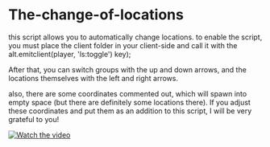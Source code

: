 # The-change-of-locations

this script allows you to automatically change locations. to enable the script, you must place the client folder in your client-side and call it with the alt.emitclient(player, 'ls:toggle') key);

After that, you can switch groups with the up and down arrows, and the locations themselves with the left and right arrows.

also, there are some coordinates commented out, which will spawn into empty space (but there are definitely some locations there). If you adjust these coordinates and put them as an addition to this script, I will be very grateful to you!

[![Watch the video](https://img.youtube.com/vi/7MZKx2kdLNk/hqdefault.jpg)](https://youtu.be/7MZKx2kdLNk)
